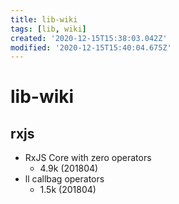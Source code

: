 ```yaml
---
title: lib-wiki
tags: [lib, wiki]
created: '2020-12-15T15:38:03.042Z'
modified: '2020-12-15T15:40:04.675Z'
---
```


# lib-wiki

## rxjs

- RxJS Core with zero operators
  - 4.9k (201804)
- ll callbag operators
  - 1.5k (201804)
